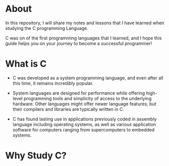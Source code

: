 # About
In this repository, I will share my notes and lessons that I have learned when studying the C programming Language.

C was on of the first programming languages that I learned, and I hope this guide helps you on your journey to become a successful programmer!

# What is C 
- C was developed as a system programming language, and even after all this time, it remains incredibly popular.

- System languages are designed for performance while offering high-level programming tools and simplicity of access to the underlying hardware. Other languages might offer newer language features, but their compilers and libraries are typically written in C.

- C has found lasting use in applications previously coded in assembly language including operating systems, as well as various application software for computers ranging from supercomputers to embedded systems.

# Why Study C?

